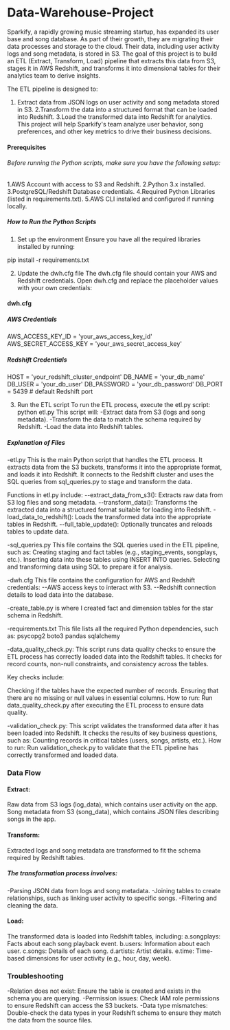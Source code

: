 # Data-Warehouse-Project
Sparkify, a rapidly growing music streaming startup, has expanded its user base and song database. As part of their growth, they are migrating their data processes and storage to the cloud. Their data, including user activity logs and song metadata, is stored in S3. The goal of this project is to build an ETL (Extract, Transform, Load) pipeline that extracts this data from S3, stages it in AWS Redshift, and transforms it into dimensional tables for their analytics team to derive insights.

The ETL pipeline is designed to:

1. Extract data from JSON logs on user activity and song metadata stored in S3.
2.Transform the data into a structured format that can be loaded into Redshift.
3.Load the transformed data into Redshift for analytics.
This project will help Sparkify's team analyze user behavior, song preferences, and other key metrics to drive their business decisions.

#### Prerequisites
###### Before running the Python scripts, make sure you have the following setup:
1.AWS Account with access to S3 and Redshift.
2.Python 3.x installed.
3.PostgreSQL/Redshift Database credentials.
4.Required Python Libraries (listed in requirements.txt).
5.AWS CLI installed and configured if running locally.


##### How to Run the Python Scripts
1. Set up the environment
Ensure you have all the required libraries installed by running:

pip install -r requirements.txt

2. Update the dwh.cfg  file
The dwh.cfg file should contain your AWS and Redshift credentials. Open dwh.cfg and replace the placeholder values with your own credentials:

#### dwh.cfg 

##### AWS Credentials
AWS_ACCESS_KEY_ID = 'your_aws_access_key_id'
AWS_SECRET_ACCESS_KEY = 'your_aws_secret_access_key'

##### Redshift Credentials
HOST = 'your_redshift_cluster_endpoint'
DB_NAME = 'your_db_name'
DB_USER = 'your_db_user'
DB_PASSWORD = 'your_db_password'
DB_PORT = 5439  # default Redshift port

3. Run the ETL script
To run the ETL process, execute the etl.py script:
python etl.py
This script will:
-Extract data from S3 (logs and song metadata).
-Transform the data to match the schema required by Redshift.
-Load the data into Redshift tables.

##### Explanation of Files
-etl.py
This is the main Python script that handles the ETL process. It extracts data from the S3 buckets, transforms it into the appropriate format, and loads it into Redshift. It connects to the Redshift cluster and uses the SQL queries from sql_queries.py to stage and transform the data.

Functions in etl.py include:
--extract_data_from_s3(): Extracts raw data from S3 log files and song metadata.
--transform_data(): Transforms the extracted data into a structured format suitable for loading into Redshift.
-load_data_to_redshift(): Loads the transformed data into the appropriate tables in Redshift.
--full_table_update(): Optionally truncates and reloads tables to update data.

-sql_queries.py
This file contains the SQL queries used in the ETL pipeline, such as:
Creating staging and fact tables (e.g., staging_events, songplays, etc.).
Inserting data into these tables using INSERT INTO queries.
Selecting and transforming data using SQL to prepare it for analysis.

-dwh.cfg
This file contains the configuration for AWS and Redshift credentials:
--AWS access keys to interact with S3.
--Redshift connection details to load data into the database.

-create_table.py
is where I created fact and dimension tables for the star schema in Redshift.

-requirements.txt
This file lists all the required Python dependencies, such as:
psycopg2
boto3
pandas
sqlalchemy

-data_quality_check.py: This script runs data quality checks to ensure the ETL process has correctly loaded data into the Redshift tables. It checks for record counts, non-null constraints, and consistency across the tables.

Key checks include:

Checking if the tables have the expected number of records.
Ensuring that there are no missing or null values in essential columns.
How to run:
Run data_quality_check.py after executing the ETL process to ensure data quality.

-validation_check.py: This script validates the transformed data after it has been loaded into Redshift. It checks the results of key business questions, such as:
Counting records in critical tables (users, songs, artists, etc.).
How to run:
Run validation_check.py to validate that the ETL pipeline has correctly transformed and loaded data.

### Data Flow
#### Extract:

Raw data from S3 logs (log_data), which contains user activity on the app.
Song metadata from S3 (song_data), which contains JSON files describing songs in the app.
#### Transform:

Extracted logs and song metadata are transformed to fit the schema required by Redshift tables.
##### The transformation process involves:
-Parsing JSON data from logs and song metadata.
-Joining tables to create relationships, such as linking user activity to specific songs.
-Filtering and cleaning the data.
#### Load:

The transformed data is loaded into Redshift tables, including:
a.songplays: Facts about each song playback event.
b.users: Information about each user.
c.songs: Details of each song.
d.artists: Artist details.
e.time: Time-based dimensions for user activity (e.g., hour, day, week).
### Troubleshooting
-Relation does not exist: Ensure the table is created and exists in the schema you are querying.
-Permission issues: Check IAM role permissions to ensure Redshift can access the S3 buckets.
-Data type mismatches: Double-check the data types in your Redshift schema to ensure they match the data from the source files.

